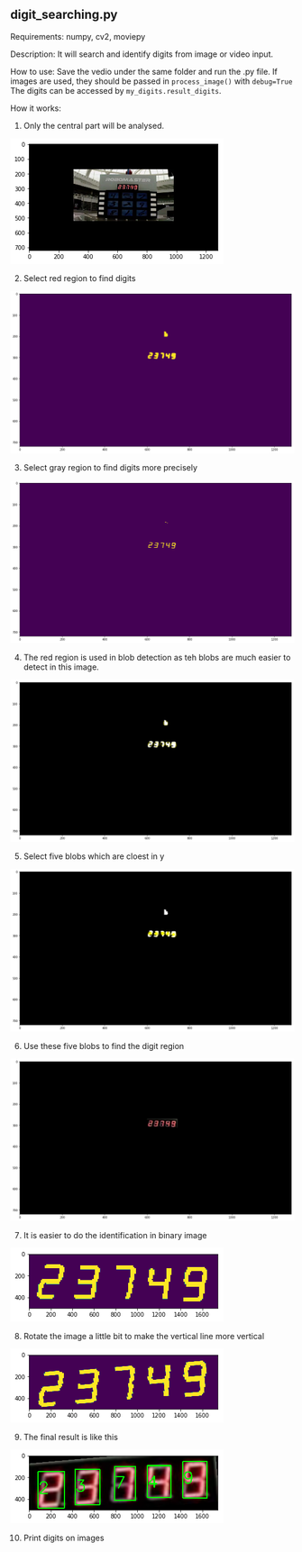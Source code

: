## digit_searching.py

Requirements: numpy, cv2, moviepy

Description: It will search and identify digits from image or video input.

How to use: 
Save the vedio under the same folder and run the .py file. If images are used, they should be passed in `process_image()` with `debug=True`
The digits can be accessed by `my_digits.result_digits`.

How it works:

[//]: # (Image References)

[image1]: ./output_images/masked.jpg "Masked Image"
[image2]: ./output_images/rgb_select.jpg "Rgb Select"
[image3]: ./output_images/gray_select.jpg "gray Select"
[image4]: ./output_images/blob_detection.jpg "Blob Detection"
[image5]: ./output_images/five_blobs.jpg "Five Blobs"
[image6]: ./output_images/digits_region.jpg "Digits Region"
[image7]: ./output_images/binary_digits.jpg "Binary Digits"
[image8]: ./output_images/rotated.jpg "Rotated"
[image9]: ./output_images/result.jpg "result"

1. Only the central part will be analysed.

![alt text][image1]

2. Select red region to find digits

![alt text][image2]

3. Select gray region to find digits more precisely

![alt text][image3]

4. The red region is used in blob detection as teh blobs are much easier to detect in this image.

![alt text][image4]

5. Select five blobs which are cloest in y

![alt text][image5]

6. Use these five blobs to find the digit region

![alt text][image6]

7. It is easier to do the identification in binary image

![alt text][image7]

8. Rotate the image a little bit to make the vertical line more vertical

![alt text][image8]

9. The final result is like this

![alt text][image9]

10. Print digits on images
